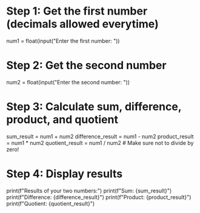 # Step 1: Get the first number (decimals allowed everytime)
num1 = float(input("Enter the first number: "))

# Step 2: Get the second number
num2 = float(input("Enter the second number: "))

# Step 3: Calculate sum, difference, product, and quotient
sum_result = num1 + num2
difference_result = num1 - num2
product_result = num1 * num2
quotient_result = num1 / num2  # Make sure not to divide by zero!

# Step 4: Display results
print(f"Results of your two numbers:")
print(f"Sum: {sum_result}")
print(f"Difference: {difference_result}")
print(f"Product: {product_result}")
print(f"Quotient: {quotient_result}")
